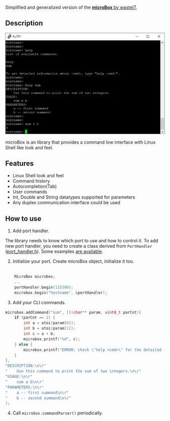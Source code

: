 Simplified and generalized version of the [**microBox** by wastel7.](https://github.com/wastel7/microBox)

## Description

![pic](https://github.com/AntonEvmenenko/microBox/blob/develop/screenshot.png)

microBox is an library that provides a command line interface with Linux Shell like look and feel.

## Features

* Linux Shell look and feel
* Command history
* Autocompletion(Tab)
* User commands
* Int, Double and String datatypes supported for parameters
* Any duplex communication interface could be used

## How to use

1. Add port handler.

The library needs to know which port to use and how to control it. To add new port handler, you need to create a class derived from `PortHandler` ([port_handler.h](https://github.com/AntonEvmenenko/microBox/blob/develop/port_handler.h)). Some examples [are available](https://github.com/AntonEvmenenko/microBox/tree/develop/port_handlers).

2. Initialize your port. Create microBox object, initialize it too.

```cpp

    MicroBox microbox;
    ...
    portHandler.begin(115200);
    microbox.begin("hostname", &portHandler);
```

3. Add your CLI commands.

```cpp
microbox.addCommand("sum", [](char** param, uint8_t parCnt){
    if (parCnt == 2) {
        int a = atoi(param[0]);
        int b = atoi(param[1]);
        int c = a + b;
        microbox.printf("%d", c);
    } else {
        microbox.printf("ERROR: check \"help <cmd>\" for the detailed information\n\r");
    }
}, 
"DESCRIPTION:\n\r"
"    Use this command to print the sum of two integers.\n\r" 
"USAGE:\n\r"
"    sum a b\n\r"
"PARAMETERS:\n\r"
"    a -- first summand\n\r"
"    b -- second summand\n\r"
);
```

4. Сall `microbox.commandParser()` periodically.
